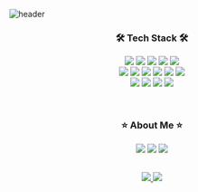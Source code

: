 ![header](https://capsule-render.vercel.app/api?type=waving&color=gradient&height=200&section=header&text=Seunghoon%20Choi&fontSize=70&fontAlign=60&fontAlignY=40&desc=Welcome%20to%20my%20Github%20🤗&descSize=25&descAlign=77)

<div align = "center">
  
### 🛠️ Tech Stack 🛠️
<img src="https://img.shields.io/badge/Python-3776AB?style=flat&logo=python&logoColor=white"/></a>
<img src="https://img.shields.io/badge/Pytorch-EE4C2C?style=flat&logo=pytorch&logoColor=white"/></a>
<img src="https://img.shields.io/badge/PyG-3C2179?style=flat&logo=pyg&logoColor=white"/></a>
<img src="https://img.shields.io/badge/Tensorflow-FF6F00?style=flat&logo=tensorflow&logoColor=white"/></a> 
<img src="https://img.shields.io/badge/R-276DC3?style=flat&logo=r&logoColor=white"/></a>  
<img src="https://img.shields.io/badge/PostgreSQL-4169E1?style=flat&logo=postgresql&logoColor=white"/></a>
<img src="https://img.shields.io/badge/MySQL-4479A1?style=flat&logo=mysql&logoColor=white"/></a>
<img src="https://img.shields.io/badge/AWS-FF9900?style=flat&logo=amazonaws&logoColor=white"/></a>
<img src="https://img.shields.io/badge/GCP-4285F4?style=flat&logo=googlecloud&logoColor=white"/></a>
<img src="https://img.shields.io/badge/Git-F05032?style=flat&logo=git&logoColor=white"/></a>
<img src="https://img.shields.io/badge/Tableau-E97627?style=flat&logo=tableau&logoColor=white"/></a>  
<img src="https://img.shields.io/badge/Notion-000000?style=flat&logo=notion&logoColor=white"/></a>
<img src="https://img.shields.io/badge/Slack-4A154B?style=flat&logo=slack&logoColor=white"/></a>
<img src="https://img.shields.io/badge/Figma-F24E1E?style=flat&logo=figma&logoColor=white"/></a>
<img src="https://img.shields.io/badge/Discord-5865F2?style=flat&logo=discord&logoColor=white"/></a>

<br>

### ⭐️ About Me ⭐️
<img src="https://img.shields.io/badge/Blog-BBDDE5?style=flat&logo=gitbook&logoColor=black"/></a>
<img src="https://img.shields.io/badge/Portfolio-F7A81B?style=flat&logo=notion&logoColor=white"/></a>
<img src="https://img.shields.io/badge/LinkedIn-0A66C2?style=flat&logo=linkedin&logoColor=white"/></a>

<br>

<a href="s">
  <img src="https://github-readme-stats.vercel.app/api?username=hoon-bari&theme=dracula&show_icons=true&card_width=300px" />
</a>
<a href="s">
  <img src="https://github-readme-stats.vercel.app/api/top-langs/?username=hoon-bari&layout=compact&theme=dracula" />
</a>

</div>

<!--
**hoon-bari/hoon-bari** is a ✨ _special_ ✨ repository because its `README.md` (this file) appears on your GitHub profile.

Here are some ideas to get you started:

- 🔭 I’m currently working on ...
- 🌱 I’m currently learning ...
- 👯 I’m looking to collaborate on ...
- 🤔 I’m looking for help with ...
- 💬 Ask me about ...
- 📫 How to reach me: ...
- 😄 Pronouns: ...
- ⚡ Fun fact: ...
-->
